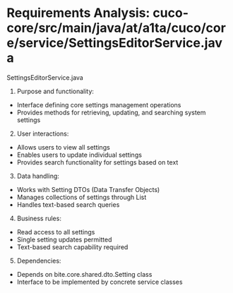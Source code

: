 # Requirements Analysis: cuco-core/src/main/java/at/a1ta/cuco/core/service/SettingsEditorService.java

SettingsEditorService.java

1. Purpose and functionality:
- Interface defining core settings management operations
- Provides methods for retrieving, updating, and searching system settings

2. User interactions:
- Allows users to view all settings
- Enables users to update individual settings
- Provides search functionality for settings based on text

3. Data handling:
- Works with Setting DTOs (Data Transfer Objects)
- Manages collections of settings through List<Setting>
- Handles text-based search queries

4. Business rules:
- Read access to all settings
- Single setting updates permitted
- Text-based search capability required

5. Dependencies:
- Depends on bite.core.shared.dto.Setting class
- Interface to be implemented by concrete service classes